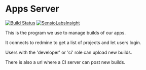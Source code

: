 # Apps Server

[![Build Status](https://travis-ci.org/ekreative/apps-server.svg?branch=master)](https://travis-ci.org/ekreative/apps-server)
[![SensioLabsInsight](https://insight.sensiolabs.com/projects/7e38748f-0898-49e6-8172-aed83695d9f0/mini.png)](https://insight.sensiolabs.com/projects/7e38748f-0898-49e6-8172-aed83695d9f0)

This is the program we use to manage builds of our apps. 

It connects to redmine to get a list of projects and let users login.

Users with the 'developer' or 'ci' role can upload new builds.

There is also a url where a CI server can post new builds.
